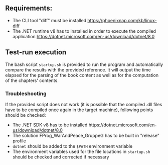 ## Requirements:

- The CLI tool "diff" must be installed https://phoenixnap.com/kb/linux-diff
- The .NET runtime v8 has to installed in order to execute the compiled application https://dotnet.microsoft.com/en-us/download/dotnet/8.0

## Test-run execution

The bash script `startup.sh` is provided to run the program and automatically compare the results with the provided reference. It will output the time elapsed for the parsing of the book content as well as for the computation of the chapters' contents.

### Troubleshooting

If the provided script does not work (it is possible that the compiled .dll files have to be compiled once again in the target machine), following points should be checked:

- The .NET SDK v8 has to be installed https://dotnet.microsoft.com/en-us/download/dotnet/8.0
- The solution FProg_WarAndPeace_GruppeG has to be built in "release" profile
- `dotnet` should be added to the `$PATH` environment variable
- The environment variables used for the file locations in `startup.sh` should be checked and corrected if necessary